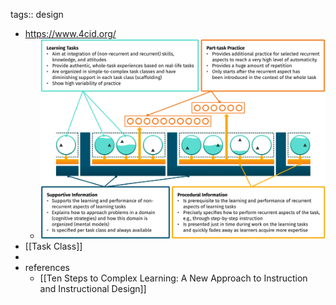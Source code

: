 tags:: design

- https://www.4cid.org/
	- ![4cid_graphic_v2022.png](../assets/4cid_graphic_v2022_1677080178514_0.png)
- [[Task Class]]
-
- references
	- [[Ten Steps to Complex Learning: A New Approach to Instruction and Instructional Design]]